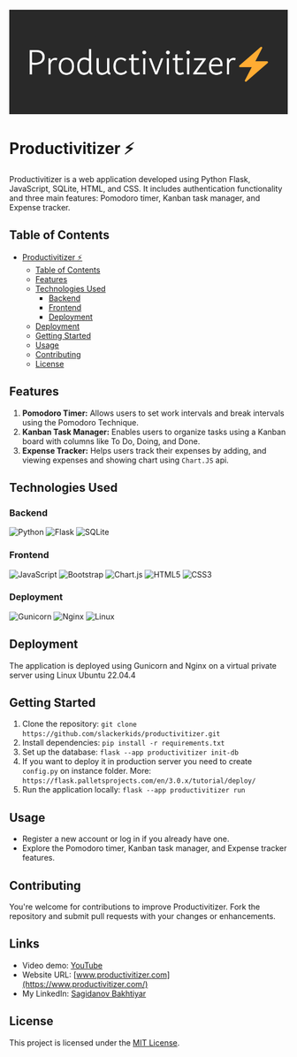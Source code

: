 ![productivitizer logo](img/productivitizer.png)

# Productivitizer ⚡

Productivitizer is a web application developed using Python Flask, JavaScript, SQLite, HTML, and CSS. It includes authentication functionality and three main features: Pomodoro timer, Kanban task manager, and Expense tracker.

## Table of Contents

- [Productivitizer ⚡](#productivitizer-)
  - [Table of Contents](#table-of-contents)
  - [Features](#features)
  - [Technologies Used](#technologies-used)
    - [Backend](#backend)
    - [Frontend](#frontend)
    - [Deployment](#deployment)
  - [Deployment](#deployment-1)
  - [Getting Started](#getting-started)
  - [Usage](#usage)
  - [Contributing](#contributing)
  - [License](#license)

## Features

1. **Pomodoro Timer:** Allows users to set work intervals and break intervals using the Pomodoro Technique.
2. **Kanban Task Manager:** Enables users to organize tasks using a Kanban board with columns like To Do, Doing, and Done.
3. **Expense Tracker:** Helps users track their expenses by adding, and viewing expenses and showing chart using `Chart.JS` api.

## Technologies Used

### Backend
![Python](https://img.shields.io/badge/python-3670A0?style=for-the-badge&logo=python&logoColor=ffdd54)
![Flask](https://img.shields.io/badge/flask-%23000.svg?style=for-the-badge&logo=flask&logoColor=white)
![SQLite](https://img.shields.io/badge/sqlite-%2307405e.svg?style=for-the-badge&logo=sqlite&logoColor=white)

### Frontend
![JavaScript](https://img.shields.io/badge/javascript-%23323330.svg?style=for-the-badge&logo=javascript&logoColor=%23F7DF1E)
![Bootstrap](https://img.shields.io/badge/bootstrap-%238511FA.svg?style=for-the-badge&logo=bootstrap&logoColor=white)
![Chart.js](https://img.shields.io/badge/chart.js-F5788D.svg?style=for-the-badge&logo=chart.js&logoColor=white)
![HTML5](https://img.shields.io/badge/html5-%23E34F26.svg?style=for-the-badge&logo=html5&logoColor=white)
![CSS3](https://img.shields.io/badge/css3-%231572B6.svg?style=for-the-badge&logo=css3&logoColor=white)

### Deployment
![Gunicorn](https://img.shields.io/badge/gunicorn-%298729.svg?style=for-the-badge&logo=gunicorn&logoColor=white)
![Nginx](https://img.shields.io/badge/nginx-%23009639.svg?style=for-the-badge&logo=nginx&logoColor=white)
![Linux](https://img.shields.io/badge/Linux-FCC624?style=for-the-badge&logo=linux&logoColor=black)

## Deployment

The application is deployed using Gunicorn and Nginx on a virtual private server using Linux Ubuntu 22.04.4

## Getting Started

1. Clone the repository: `git clone https://github.com/slackerkids/productivitizer.git`
2. Install dependencies: `pip install -r requirements.txt`
3. Set up the database: `flask --app productivitizer init-db`
4. If you want to deploy it in production server you need to create `config.py` on instance folder. More: `https://flask.palletsprojects.com/en/3.0.x/tutorial/deploy/`
5. Run the application locally: `flask --app productivitizer run`

## Usage

- Register a new account or log in if you already have one.
- Explore the Pomodoro timer, Kanban task manager, and Expense tracker features.

## Contributing

 You're welcome for contributions to improve Productivitizer. Fork the repository and submit pull requests with your changes or enhancements.

## Links

- Video demo: [YouTube](https://youtu.be/BWXWdkZseDk)
- Website URL: [www.productivitizer.com](https://www.productivitizer.com/)
- My LinkedIn: [Sagidanov Bakhtiyar](https://www.linkedin.com/in/bakhtiyar-sagidanov)

## License

This project is licensed under the [MIT License](LICENSE).
